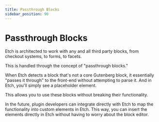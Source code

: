 ```yaml
---
title: Passthrough Blocks
sidebar_position: 90
---
```


# Passthrough Blocks

Etch is architected to work with any and all third party blocks, from checkout systems, to forms, to facets.

This is handled through the concept of "passthrough blocks."

When Etch detects a block that's not a core Gutenberg block, it essentially "passes it through" to the front-end without attempting to parse it. And in Etch, you'll simply see a placeholder element.

This allows you to use these blocks without breaking their functionality.

In the future, plugin developers can integrate directly with Etch to map the functionality into custom elements in Etch. This way, you can insert the elements directly in Etch without having to worry about the block editor.
